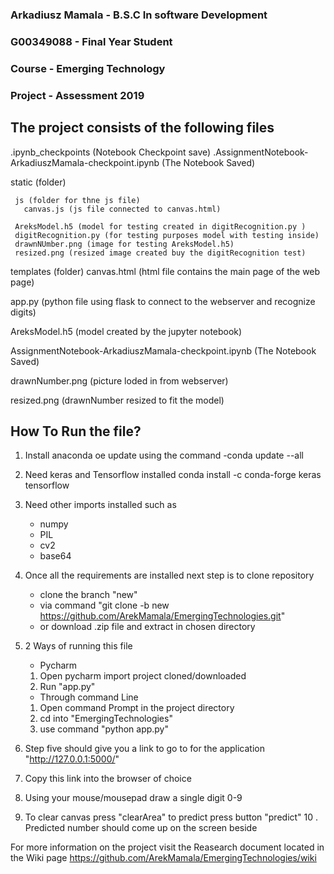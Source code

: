 ### Arkadiusz Mamala - B.S.C In software Development
### G00349088 - Final Year Student
### Course - Emerging Technology 
### Project - Assessment 2019

## The project consists of the following files
  .ipynb_checkpoints (Notebook Checkpoint save)
  .AssignmentNotebook-ArkadiuszMamala-checkpoint.ipynb (The Notebook Saved)

  static (folder)

     js (folder for thne js file)
       canvas.js (js file connected to canvas.html)

     AreksModel.h5 (model for testing created in digitRecognition.py )
     digitRecognition.py (for testing purposes model with testing inside)
     drawnNUmber.png (image for testing AreksModel.h5)
     resized.png (resized image created buy the digitRecognition test)

   templates (folder)
     canvas.html (html file contains the main page of the web page)

 app.py (python file using flask to connect to the webserver and recognize digits)

 AreksModel.h5 (model created by the jupyter notebook)

 AssignmentNotebook-ArkadiuszMamala-checkpoint.ipynb (The Notebook Saved)

 drawnNumber.png (picture loded in from webserver)

 resized.png (drawnNumber resized to fit the model)

## How To Run the file?
1. Install anaconda oe update using the command -conda update --all
2. Need keras and Tensorflow installed conda install -c conda-forge keras tensorflow
3. Need other imports installed such as 
   * numpy
   * PIL
   * cv2
   * base64
4. Once all the requirements are installed next step is to clone repository 
   * clone the branch "new"
   * via command "git clone -b new https://github.com/ArekMamala/EmergingTechnologies.git"
   * or download .zip file and extract in chosen directory
5. 2 Ways of running this file
   * Pycharm 
    1. Open pycharm import project cloned/downloaded
    2. Run "app.py"
   
   * Through command Line
    1. Open command Prompt in the project directory
    2. cd into "EmergingTechnologies"
    3. use command "python app.py"
6. Step five should give you a link to go to for the application "http://127.0.0.1:5000/"
7. Copy this link into the browser of choice 
8. Using your mouse/mousepad draw a single digit 0-9
9. To clear canvas press "clearArea" to predict press button "predict"
10 . Predicted number should come up on the screen beside 

For more information on the project visit the Reasearch document located in the Wiki page
https://github.com/ArekMamala/EmergingTechnologies/wiki




  






  

 




